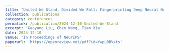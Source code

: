 ```yaml
---
title: "United We Stand, Divided We Fall: Fingerprinting Deep Neural Networks via Adversarial Trajectories"
collection: publications
category: conferences
permalink: /publication/2024-12-10-United-We-Stand
excerpt: 'Gaoyang Liu, Chen Wang, Tian Xia'
date: 2024-12-10
venue: 'In Proceedings of NeurIPS'
paperurl: 'https://openreview.net/pdf?id=YwpL0BVxts'
---
```


